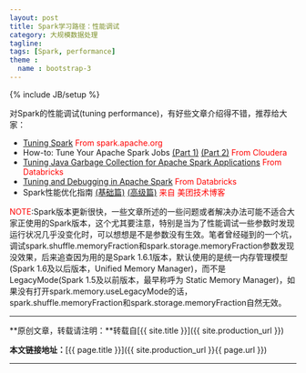 ```yaml
---
layout: post
title: Spark学习路径：性能调试
category: 大规模数据处理
tagline: 
tags: [Spark, performance]
theme :
  name : bootstrap-3
---
```

{% include JB/setup %}

对Spark的性能调试(tuning performance)，有好些文章介绍得不错，推荐给大家：

+ [Tuning Spark](https://spark.apache.org/docs/latest/tuning.html) <font color='red'>From spark.apache.org</font>
+ How-to: Tune Your Apache Spark Jobs [(Part 1)](http://blog.cloudera.com/blog/2015/03/how-to-tune-your-apache-spark-jobs-part-1/) [(Part 2)](http://blog.cloudera.com/blog/2015/03/how-to-tune-your-apache-spark-jobs-part-2/) <font color='red'>From Cloudera</font>
+ [Tuning Java Garbage Collection for Apache Spark Applications](https://databricks.com/blog/2015/05/28/tuning-java-garbage-collection-for-spark-applications.html) <font color='red'>From Databricks</font>
+ [Tuning and Debugging in Apache Spark](http://www.slideshare.net/pwendell/tuning-and-debugging-in-apache-spark)<font color='red'> From Databricks</font>
+ Spark性能优化指南 [(基础篇)](http://tech.meituan.com/spark-tuning-basic.html) [(高级篇)](http://tech.meituan.com/spark-tuning-pro.html) <font color='red'>来自 美团技术博客</font>

<font color='red'>NOTE</font>:Spark版本更新很快，一些文章所述的一些问题或者解决办法可能不适合大家正使用的Spark版本，这个尤其要注意，特别是当为了性能调试一些参数时发现运行状况几乎没变化时，可以想想是不是参数没有生效。笔者曾经碰到的一个坑，调试spark.shuffle.memoryFraction和spark.storage.memoryFraction参数发现没效果，后来追查因为用的是Spark 1.6.1版本，默认使用的是统一内存管理模型(Spark 1.6及以后版本，Unified Memory Manager)，而不是LegacyMode(Spark 1.5及以前版本，最早称呼为 Static Memory Manager)，如果没有打开spark.memory.useLegacyMode的话，spark.shuffle.memoryFraction和spark.storage.memoryFraction自然无效。

* * *

**原创文章，转载请注明：**转载自[{{ site.title }}]({{ site.production_url }})

**本文链接地址：**[{{ page.title }}]({{ site.production_url }}{{ page.url }})

* * *
